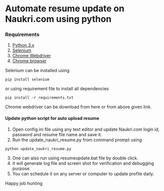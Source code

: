 # Automate resume update on Naukri.com using python

### Requirements

1. [Python 3.x](https://www.python.org/)
2. [Selenium](https://www.seleniumhq.org/)
3. [Chrome Webdriver](https://chromedriver.storage.googleapis.com/76.0.3809.68/chromedriver_win32.zip)
4. [Chrome browser](https://www.google.com/chrome/)

Selenium can be installed using 
```
pip install selenium
```
or using requirement file to install all dependencies
```
pip install -r requirements.txt
```
Chrome webdriver can be download from here or from above given link.

#### Update python script for auto upload resume

1. Open config.ini file using any text editor and update Naukri.com login id, password and resume file name and save it.
2. Run the update_naukri_resume.py from command prompt using 
```
python update_naukri_resume.py
```
3. One can also run using resumeupdate.bat file by double click.
4. It will generate log file and screen shot for verification and debugging purpose.
5. You can schedule it on any server or computer to update profile daily.

Happy job hunting
